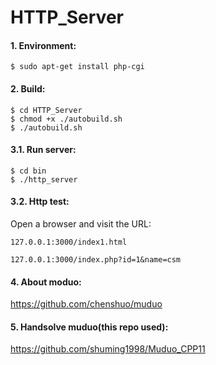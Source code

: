 # HTTP_Server

#### 1. Environment:

```shell
$ sudo apt-get install php-cgi
```



#### 2. Build:

```shell
$ cd HTTP_Server
$ chmod +x ./autobuild.sh
$ ./autobuild.sh
```



#### 3.1. Run server:

```shell
$ cd bin
$ ./http_server
```

#### 3.2. Http test:

Open a browser and visit the URL: 

```http
127.0.0.1:3000/index1.html
```

```http
127.0.0.1:3000/index.php?id=1&name=csm
```



#### 4. About moduo:

https://github.com/chenshuo/muduo



#### 5. Handsolve muduo(this repo used):

https://github.com/shuming1998/Muduo_CPP11

